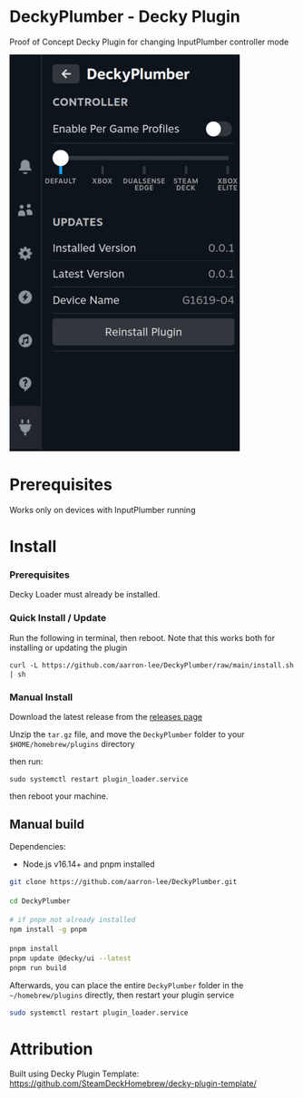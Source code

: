 # DeckyPlumber - Decky Plugin

Proof of Concept Decky Plugin for changing InputPlumber controller mode

![plugin image](./img/decky_plumber.png)

# Prerequisites

Works only on devices with InputPlumber running

# Install

### Prerequisites

Decky Loader must already be installed.

### Quick Install / Update

Run the following in terminal, then reboot. Note that this works both for installing or updating the plugin

```
curl -L https://github.com/aarron-lee/DeckyPlumber/raw/main/install.sh | sh

```

### Manual Install

Download the latest release from the [releases page](https://github.com/aarron-lee/DeckyPlumber/releases)

Unzip the `tar.gz` file, and move the `DeckyPlumber` folder to your `$HOME/homebrew/plugins` directory

then run:

```
sudo systemctl restart plugin_loader.service
```

then reboot your machine.

## Manual build

Dependencies:

- Node.js v16.14+ and pnpm installed

```bash
git clone https://github.com/aarron-lee/DeckyPlumber.git

cd DeckyPlumber

# if pnpm not already installed
npm install -g pnpm

pnpm install
pnpm update @decky/ui --latest
pnpm run build
```

Afterwards, you can place the entire `DeckyPlumber` folder in the `~/homebrew/plugins` directly, then restart your plugin service

```bash
sudo systemctl restart plugin_loader.service
```

# Attribution

Built using Decky Plugin Template: https://github.com/SteamDeckHomebrew/decky-plugin-template/
